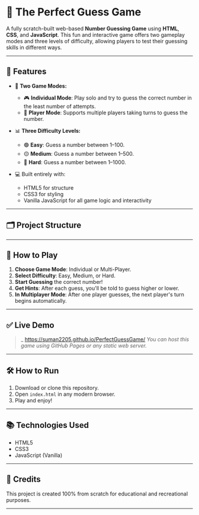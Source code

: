 # 🎯 The Perfect Guess Game

A fully scratch-built web-based **Number Guessing Game** using **HTML**, **CSS**, and **JavaScript**. This fun and interactive game offers two gameplay modes and three levels of difficulty, allowing players to test their guessing skills in different ways.

---

## 🧩 Features

- 🔁 **Two Game Modes:**
  - 🎮 **Individual Mode**: Play solo and try to guess the correct number in the least number of attempts.
  - 👥 **Player Mode**: Supports multiple players taking turns to guess the number.

- 📊 **Three Difficulty Levels:**
  - 🟢 **Easy**: Guess a number between 1–100.
  - 🟡 **Medium**: Guess a number between 1–500.
  - 🔴 **Hard**: Guess a number between 1–1000.

- 💻 Built entirely with:
  - HTML5 for structure
  - CSS3 for styling
  - Vanilla JavaScript for all game logic and interactivity

---

## 🗂️ Project Structure


---

## 🚀 How to Play

1. **Choose Game Mode**: Individual or Multi-Player.
2. **Select Difficulty**: Easy, Medium, or Hard.
3. **Start Guessing** the correct number!
4. **Get Hints**: After each guess, you'll be told to guess higher or lower.
5. **In Multiplayer Mode**: After one player guesses, the next player's turn begins automatically.

---

## ✅ Live Demo
>_ https://suman2205.github.io/PerfectGuessGame/
> _You can host this game using GitHub Pages or any static web server._

---

## 🛠️ How to Run

1. Download or clone this repository.
2. Open `index.html` in any modern browser.
3. Play and enjoy!

---

## 📚 Technologies Used

- HTML5
- CSS3
- JavaScript (Vanilla)

---

## 🙌 Credits

This project is created 100% from scratch for educational and recreational purposes.

---

